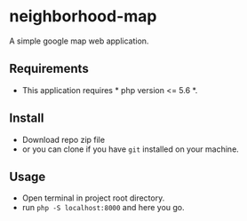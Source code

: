 # neighborhood-map
A simple google map web application.

## Requirements
- This application requires * php version <= 5.6 *.

## Install
- Download repo zip file
- or you can clone if you have `git` installed on your machine.

## Usage
- Open terminal  in project root directory.
- run  ` php -S localhost:8000 `  and here you go. 
